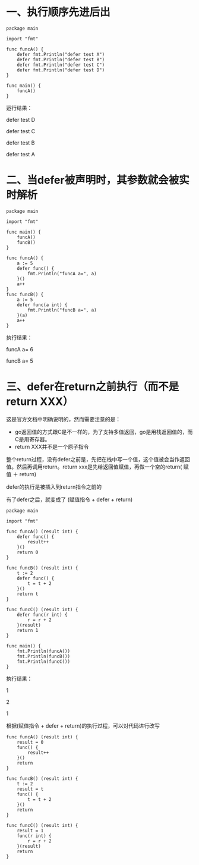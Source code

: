 # 一、执行顺序先进后出

```
package main

import "fmt"

func funcA() {
    defer fmt.Println("defer test A")
    defer fmt.Println("defer test B")
    defer fmt.Println("defer test C")
    defer fmt.Println("defer test D")
}

func main() {
    funcA()
}
```

运行结果：

defer test D

defer test C

defer test B

defer test A

# 二、当defer被声明时，其参数就会被实时解析

```
package main

import "fmt"

func main() {
    funcA()
    funcB()
}

func funcA() {
    a := 5
    defer func() {
        fmt.Println("funcA a=", a)
    }() 
    a++ 
}
func funcB() {
    a := 5
    defer func(a int) {
        fmt.Println("funcB a=", a)
    }(a)
    a++ 
}
```

执行结果：

funcA a= 6

funcB a= 5

# 三、defer在return之前执行（而不是return XXX）

这是官方文档中明确说明的，然而需要注意的是：

* go返回值的方式跟C是不一样的，为了支持多值返回，go是用栈返回值的，而C是用寄存器。
* return XXX并不是一个原子指令

整个return过程，没有defer之前是，先把在栈中写一个值，这个值被会当作返回值。然后再调用return。return xxx是先给返回值赋值，再做一个空的return\( 赋值 ＋ return\)

defer的执行是被插入到return指令之前的

有了defer之后，就变成了 \(赋值指令 +  defer + return\)

```
package main

import "fmt"

func funcA() (result int) {
    defer func() {
        result++
    }() 
    return 0
}

func funcB() (result int) {
    t := 2
    defer func() {
        t = t + 2 
    }() 
    return t
}

func funcC() (result int) {
    defer func(r int) {
        r = r + 2 
    }(result)
    return 1
}

func main() {
    fmt.Println(funcA())
    fmt.Println(funcB())
    fmt.Println(funcC())
}
```

执行结果：

1

2

1

根据\(赋值指令 +  defer + return\)的执行过程，可以对代码进行改写

```
func funcA() (result int) {
    result = 0
    func() {
        result++
    }() 
    return 
}
```

```
func funcB() (result int) {
    t := 2
    result = t
    func() {
        t = t + 2 
    }() 
    return
}
```

```
func funcC() (result int) {
    result = 1
    func(r int) {
        r = r + 2 
    }(result)
    return
}


```




